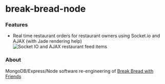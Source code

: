 # break-bread-node

### Features
  - Real time restaurant orders for restaurant owners using Socket.io and AJAX (with Jade rendering help) ![Socket IO and AJAX restaurant feed items](http://g.recordit.co/1jwt2XInoN.gif)
  
### About
MongoDB/Express/Node software re-engineering of [Break Bread with Friends](https://bitbucket.org/cyang001/break-bread-with-friends)
